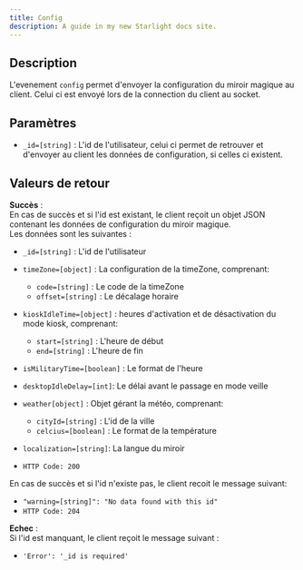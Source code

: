 ```yaml
---
title: Config
description: A guide in my new Starlight docs site.
---
```


## Description
L'evenement `config` permet d'envoyer la configuration du miroir magique au client. Celui ci est envoyé lors de la connection du client au socket.

## Paramètres
- `_id=[string]` : L'id de l'utilisateur, celui ci permet de retrouver et d'envoyer au client les données de configuration, si celles ci existent.

## Valeurs de retour

**Succès** : <br>
En cas de succès et si l'id est existant, le client reçoit un objet JSON contenant les données de configuration du miroir magique.<br>
Les données sont les suivantes : 
  - `_id=[string]` : L'id de l'utilisateur
  - `timeZone=[object]` : La configuration de la timeZone, comprenant:
    - `code=[string]` : Le code de la timeZone
    - `offset=[string]` : Le décalage horaire
  - `kioskIdleTime=[object]` : heures d'activation et de désactivation du mode kiosk, comprenant:
    - `start=[string]` : L'heure de début
    - `end=[string]` : L'heure de fin
  - `isMilitaryTime=[boolean]` : Le format de l'heure
  - `desktopIdleDelay=[int]`: Le délai avant le passage en mode veille
  - `weather[object]` : Objet gérant la météo, comprenant:
    - `cityId=[string]` : L'id de la ville
    - `celcius=[boolean]` : Le format de la température
  - `localization=[string]`: La langue du miroir

- `HTTP Code: 200`
  
En cas de succès et si l'id n'existe pas, le client recoit le message suivant: 
- `"warning=[string]": "No data found with this id"`
- `HTTP Code: 204`

**Echec** : <br>
Si l'id est manquant, le client reçoit le message suivant :
- `'Error': '_id is required'`
  